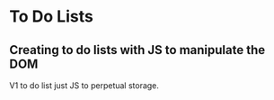 # To Do Lists
## Creating to do lists with JS to manipulate the DOM
V1 to do list just JS to perpetual storage.
